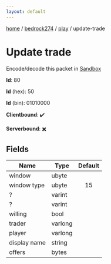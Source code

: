 ```yaml
---
layout: default
---
```


[home](/)  /  [bedrock274](/protocol/bedrock274)  /  [play](/protocol/bedrock274/play)  /  update-trade

# Update trade

Encode/decode this packet in [Sandbox](../../../sandbox/bedrock274#Play.UpdateTrade)

**Id**: 80

**Id** (hex): 50

**Id** (bin): 01010000

**Clientbound**: ✔️

**Serverbound**: ✖️

## Fields

Name | Type | Default
---|---|:---:
window | ubyte | 
window type | ubyte | 15
? | varint | 
? | varint | 
willing | bool | 
trader | varlong | 
player | varlong | 
display name | string | 
offers | bytes |
